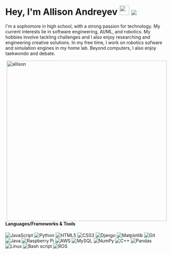 # Hey, I'm Allison Andreyev <img src="https://raw.githubusercontent.com/MartinHeinz/MartinHeinz/master/wave.gif" width="30"> ![](https://visitor-badge.glitch.me/badge?page_id=allisonandreyev)

I'm a sophomore in high school, with a strong passion for technology. My current interests lie in software engineering, AI/ML, and robotics. My hobbies involve tackling challenges and I also enjoy researching and engineering creative solutions. In my free time, I work on robotics sofware and simulation engines in my home lab. Beyond computers, I also enjoy taekwondo and debate.

<img align="right" src="https://github-readme-stats.vercel.app/api?username=allisonandreyev&show_icons=true&theme=gotham" alt="allison" width="500" mb="12px" />

#### Languages/Frameworks & Tools
![JavaScript](https://img.shields.io/badge/-JavaScript-black?style=flat-square&logo=javascript)
![Python](https://img.shields.io/badge/-Python-black?style=flat-square&logo=Python)
![HTML5](https://img.shields.io/badge/-HTML5-black?style=flat-square&logo=html5)
![CSS3](https://img.shields.io/badge/-CSS3-black?style=flat-square&logo=css3)
![Django](https://img.shields.io/badge/-Django-black?style=flat-square&logo=Django)
![Matplotlib](https://img.shields.io/badge/-matplotlib-black?style=flat-square&logo=matplotlib)
![Git](https://img.shields.io/badge/-Git-black?style=flat-square&logo=git)
![Java](https://img.shields.io/badge/-Java-black?style=flat-square&logo=java)
![Raspberry Pi](https://img.shields.io/badge/-Raspberry%20Pi-black?style=flat-square&logo=Raspberry-Pi)
![AWS](https://img.shields.io/badge/-AWS-black?style=flat-square&logo=AWS)
![MySQL](https://img.shields.io/badge/-mysql-black?style=flat-square&logo=mysql)
![NumPy](https://img.shields.io/badge/-numpy-black?style=flat-square&logo=numpy)
![C++](https://img.shields.io/badge/-C++-black?style=flat-square&logo=C++)
![Pandas](https://img.shields.io/badge/-pandas-black?style=flat-square&logo=pandas)
![Linux](https://img.shields.io/badge/-linux-black?style=flat-square&logo=linux)
![Bash script](https://img.shields.io/badge/-shell_script-black?style=flat-square&logo=gnu-bash)
![ROS](https://img.shields.io/badge/-ROS-black?style=flat-square&logo=ROS)

